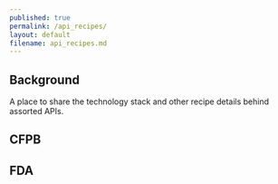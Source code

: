 ```yaml
---
published: true
permalink: /api_recipes/
layout: default
filename: api_recipes.md
---
```


## Background

A place to share the technology stack and other recipe details behind assorted APIs.  


## CFPB



## FDA




